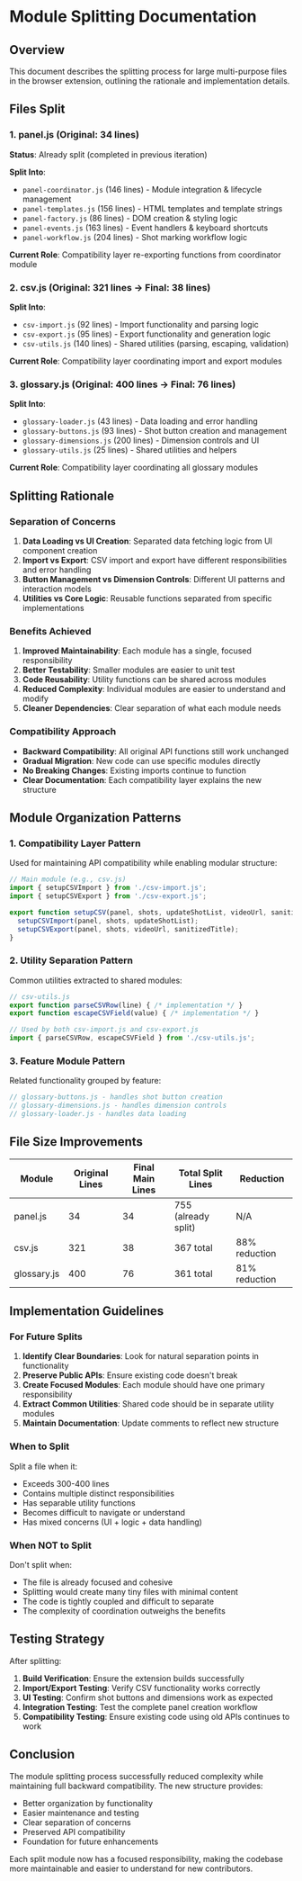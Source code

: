 # Module Splitting Documentation

## Overview

This document describes the splitting process for large multi-purpose files in the browser extension, outlining the rationale and implementation details.

## Files Split

### 1. panel.js (Original: 34 lines)

**Status**: Already split (completed in previous iteration)

**Split Into**:
- `panel-coordinator.js` (146 lines) - Module integration & lifecycle management
- `panel-templates.js` (156 lines) - HTML templates and template strings  
- `panel-factory.js` (86 lines) - DOM creation & styling logic
- `panel-events.js` (163 lines) - Event handlers & keyboard shortcuts
- `panel-workflow.js` (204 lines) - Shot marking workflow logic

**Current Role**: Compatibility layer re-exporting functions from coordinator module

### 2. csv.js (Original: 321 lines → Final: 38 lines)

**Split Into**:
- `csv-import.js` (92 lines) - Import functionality and parsing logic
- `csv-export.js` (95 lines) - Export functionality and generation logic  
- `csv-utils.js` (140 lines) - Shared utilities (parsing, escaping, validation)

**Current Role**: Compatibility layer coordinating import and export modules

### 3. glossary.js (Original: 400 lines → Final: 76 lines)

**Split Into**:
- `glossary-loader.js` (43 lines) - Data loading and error handling
- `glossary-buttons.js` (93 lines) - Shot button creation and management
- `glossary-dimensions.js` (200 lines) - Dimension controls and UI
- `glossary-utils.js` (25 lines) - Shared utilities and helpers

**Current Role**: Compatibility layer coordinating all glossary modules

## Splitting Rationale

### Separation of Concerns

1. **Data Loading vs UI Creation**: Separated data fetching logic from UI component creation
2. **Import vs Export**: CSV import and export have different responsibilities and error handling
3. **Button Management vs Dimension Controls**: Different UI patterns and interaction models
4. **Utilities vs Core Logic**: Reusable functions separated from specific implementations

### Benefits Achieved

1. **Improved Maintainability**: Each module has a single, focused responsibility
2. **Better Testability**: Smaller modules are easier to unit test
3. **Code Reusability**: Utility functions can be shared across modules
4. **Reduced Complexity**: Individual modules are easier to understand and modify
5. **Cleaner Dependencies**: Clear separation of what each module needs

### Compatibility Approach

- **Backward Compatibility**: All original API functions still work unchanged
- **Gradual Migration**: New code can use specific modules directly
- **No Breaking Changes**: Existing imports continue to function
- **Clear Documentation**: Each compatibility layer explains the new structure

## Module Organization Patterns

### 1. Compatibility Layer Pattern

Used for maintaining API compatibility while enabling modular structure:

```javascript
// Main module (e.g., csv.js)
import { setupCSVImport } from './csv-import.js';
import { setupCSVExport } from './csv-export.js';

export function setupCSV(panel, shots, updateShotList, videoUrl, sanitizedTitle) {
  setupCSVImport(panel, shots, updateShotList);
  setupCSVExport(panel, shots, videoUrl, sanitizedTitle);
}
```

### 2. Utility Separation Pattern  

Common utilities extracted to shared modules:

```javascript
// csv-utils.js
export function parseCSVRow(line) { /* implementation */ }
export function escapeCSVField(value) { /* implementation */ }

// Used by both csv-import.js and csv-export.js
import { parseCSVRow, escapeCSVField } from './csv-utils.js';
```

### 3. Feature Module Pattern

Related functionality grouped by feature:

```javascript
// glossary-buttons.js - handles shot button creation
// glossary-dimensions.js - handles dimension controls  
// glossary-loader.js - handles data loading
```

## File Size Improvements

| Module | Original Lines | Final Main Lines | Total Split Lines | Reduction |
|--------|----------------|------------------|-------------------|-----------|
| panel.js | 34 | 34 | 755 (already split) | N/A |
| csv.js | 321 | 38 | 367 total | 88% reduction |
| glossary.js | 400 | 76 | 361 total | 81% reduction |

## Implementation Guidelines

### For Future Splits

1. **Identify Clear Boundaries**: Look for natural separation points in functionality
2. **Preserve Public APIs**: Ensure existing code doesn't break
3. **Create Focused Modules**: Each module should have one primary responsibility  
4. **Extract Common Utilities**: Shared code should be in separate utility modules
5. **Maintain Documentation**: Update comments to reflect new structure

### When to Split

Split a file when it:
- Exceeds 300-400 lines
- Contains multiple distinct responsibilities  
- Has separable utility functions
- Becomes difficult to navigate or understand
- Has mixed concerns (UI + logic + data handling)

### When NOT to Split

Don't split when:
- The file is already focused and cohesive
- Splitting would create many tiny files with minimal content
- The code is tightly coupled and difficult to separate
- The complexity of coordination outweighs the benefits

## Testing Strategy

After splitting:

1. **Build Verification**: Ensure the extension builds successfully
2. **Import/Export Testing**: Verify CSV functionality works correctly  
3. **UI Testing**: Confirm shot buttons and dimensions work as expected
4. **Integration Testing**: Test the complete panel creation workflow
5. **Compatibility Testing**: Ensure existing code using old APIs continues to work

## Conclusion

The module splitting process successfully reduced complexity while maintaining full backward compatibility. The new structure provides:

- Better organization by functionality
- Easier maintenance and testing
- Clear separation of concerns  
- Preserved API compatibility
- Foundation for future enhancements

Each split module now has a focused responsibility, making the codebase more maintainable and easier to understand for new contributors.